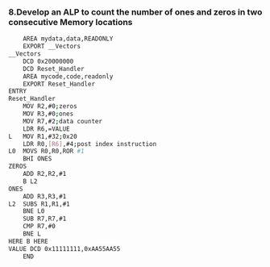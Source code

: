 ### 8.Develop an ALP to count the number of ones and zeros in two consecutive Memory locations


```bash
	AREA mydata,data,READONLY
	EXPORT __Vectors
__Vectors
	DCD 0x20000000
	DCD Reset_Handler
	AREA mycode,code,readonly
	EXPORT Reset_Handler
ENTRY
Reset_Handler
	MOV R2,#0;zeros
	MOV R3,#0;ones
	MOV R7,#2;data counter
	LDR R6,=VALUE
L 	MOV R1,#32;0x20
	LDR R0,[R6],#4;post index instruction
L0	MOVS R0,R0,ROR #1
	BHI ONES
ZEROS 
	ADD R2,R2,#1
	B L2
ONES
	ADD R3,R3,#1
L2	SUBS R1,R1,#1
	BNE L0
	SUB R7,R7,#1
	CMP R7,#0
	BNE L
HERE B HERE
VALUE DCD 0x11111111,0xAA55AA55
	END
```
